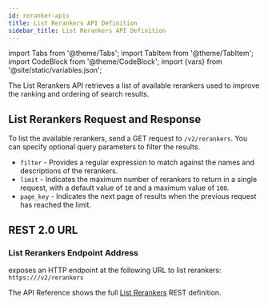 ```yaml
---
id: reranker-apis
title: List Rerankers API Definition
sidebar_title: List Rerankers API Definition
---
```


import Tabs from '@theme/Tabs';
import TabItem from '@theme/TabItem';
import CodeBlock from '@theme/CodeBlock';
import {vars} from '@site/static/variables.json';

The List Rerankers API retrieves a list of available rerankers used to improve
the ranking and ordering of search results.

## List Rerankers Request and Response

To list the available rerankers, send a GET request to `/v2/rerankers`. You can
specify optional query parameters to filter the results.

- `filter` - Provides a regular expression to match against the names and
  descriptions of the rerankers.
- `limit` - Indicates the maximum number of rerankers to return in a single
  request, with a default value of `10` and a maximum value of `100`.
- `page_key` - Indicates the next page of results when the previous request
  has reached the limit.

## REST 2.0 URL

### List Rerankers Endpoint Address

<Config v="names.product"/> exposes an HTTP endpoint at the following URL
to list rerankers:
<code>https://<Config v="domains.rest.indexing"/>/v2/rerankers</code>

The API Reference shows the full [List Rerankers](/docs/rest-api/list-rerankers) REST definition.
